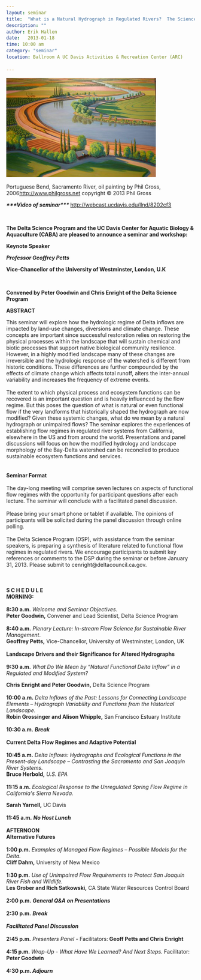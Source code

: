 ```yaml
---
layout: seminar
title:  "What is a Natural Hydrograph in Regulated Rivers?  The Science of Natural Flows to the Delta"
description: ""
author: Erik Hallen
date:   2013-01-18
time: 10:00 am
category: "seminar"
location: Ballroom A UC Davis Activities & Recreation Center (ARC)

---
```


<img class="image-inline captioned" src="/media/natural_hydrograph.png" alt="Portugese Bend, Sacramento River" />
<p>Portuguese Bend, Sacramento River, oil painting by Phil Gross, 2006<a class="external-link" href="http://www.philgross.net">http://www.philgross.net</a> <em>
<strong>                      </strong></em>copyright © 2013 Phil Gross <em><strong> <br /></strong></em></p>
<p><em><strong>***Video of seminar*** </strong></em><a class="external-link" href="http://webcast.ucdavis.edu/llnd/8202cf3">http://webcast.ucdavis.edu/llnd/8202cf3</a><em><strong></strong> <br /></em></p>
<p><br /></p>
<p><strong>The Delta Science Program and the UC Davis Center for Aquatic Biology &amp; Aquaculture (CABA) are pleased to announce a seminar and workshop:</strong></p>
<p><strong> Keynote Speaker</strong></p>
<p><em><strong> Professor Geoffrey Petts</strong></em></p>
<p><strong> Vice-Chancellor of the University of Westminster, London, U.K</strong></p>
<p><strong><br /></strong></p>
<p><strong>Convened by Peter Goodwin and Chris Enright of the Delta Science Program</strong></p>
<p><strong></strong><strong>ABSTRACT</strong></p>
<p> This seminar will explore how the hydrologic regime of Delta inflows are impacted by land-use changes, diversions and climate change. These concepts are important since successful restoration relies on restoring the physical processes within the landscape that will sustain chemical and biotic processes that support native biological community resilience. However, in a highly modified landscape many of these changes are irreversible and the hydrologic response of the watershed is different from historic conditions. These differences are further compounded by the effects of climate change which affects total runoff, alters the inter-annual variability and increases the frequency of extreme events. <br /><br /> The extent to which physical process and ecosystem functions can be recovered is an important question and is heavily influenced by the flow regime. But this poses the question of what is natural or even functional flow if the very landforms that historically shaped the hydrograph are now modified? Given these systemic changes, what do we mean by a natural hydrograph or unimpaired flows? The seminar explores the experiences of establishing flow regimes in regulated river systems from California, elsewhere in the US and from around the world. Presentations and panel discussions will focus on how the modified hydrology and landscape morphology of the Bay-Delta watershed can be reconciled to produce sustainable ecosystem functions and services. <br /><br /><br /><strong>Seminar Format </strong><br /><br /> The day-long meeting will comprise seven lectures on aspects of functional flow regimes with the opportunity for participant questions after each lecture. The seminar will conclude with a facilitated panel discussion. <br /><br /> Please bring your smart phone or tablet if available. The opinions of participants will be solicited during the panel discussion through online polling.<br /><br /> The Delta Science Program (DSP), with assistance from the seminar speakers, is preparing a synthesis of literature related to functional flow regimes in regulated rivers. We encourage participants to submit key references or comments to the DSP during the seminar or before January 31, 2013. Please submit to cenright@deltacouncil.ca.gov. <br /><br /><br /> <br /><strong>S C H E D U L E <br />MORNING: <br /></strong><br /><strong>8:30 a.m.</strong> <em>Welcome and Seminar Objectives.</em><br /> <strong>Peter Goodwin,</strong> Convener and Lead Scientist, Delta Science Program<br /><br /><strong>8:40 a.m.</strong> <em>Plenary Lecture: In-stream Flow Science for Sustainable River Management</em>.<br /> <strong>Geoffrey Petts,</strong> Vice-Chancellor, University of Westminster, London, UK<br /><br /><strong>Landscape Drivers and their Significance for Altered Hydrographs</strong> <br /><br /><strong>9:30 a.m.</strong> <em> What Do We Mean by “Natural Functional Delta Inflow” in a Regulated and Modified System?</em> </p>
<p> <strong>Chris</strong> <strong>Enright and Peter Goodwin,</strong> Delta Science Program<br /><br /><strong>10:00 a.m.</strong> <em> Delta Inflows of the Past: Lessons for Connecting Landscape Elements – Hydrograph Variability and Functions from the Historical Landscape.</em><br /><strong> Robin Grossinger and Alison Whipple,</strong> San Francisco Estuary Institute <br /><br /><strong>10:30 a.m.</strong> <em><strong>Break</strong></em><br /><br /><strong>Current Delta Flow Regimes and Adaptive Potential</strong><br /><br /><strong>10:45 a.m.</strong> <em><strong> </strong>Delta Inflows: Hydrographs and Ecological Functions in the Present-day Landscape – Contrasting the Sacramento and San Joaquin River Systems.<br />  <strong> </strong></em><strong>Bruce Herbold,</strong><em> </em><em>U.S. EPA</em><br /><br /><strong>11:15 a.m.</strong> <em>Ecological Response to the Unregulated Spring Flow Regime in California's Sierra Nevada.  <br /></em></p>
<p><em> </em><strong>Sarah Yarnell,</strong> UC Davis<br /><br /><strong>11:45 a.m.</strong>  <em><strong>No Host Lunch</strong></em><br /><br /><strong>AFTERNOON<br />Alternative Futures<br /><br />1:00 p.m.</strong> <em>Examples of Managed Flow Regimes – Possible Models for the Delta.</em><br /> <strong> Cliff Dahm,</strong> University of New Mexico<br /><br /><strong>1:30 p.m.</strong> <em>Use of Unimpaired Flow Requirements to Protect San Joaquin River Fish and Wildlife.</em><br />  <strong>   Les Grober and Rich Satkowski,</strong> CA State Water Resources Control Board<br /> <br /><strong>2:00 p.m.</strong> <strong><em>General Q&amp;A on Presentations</em> <br /></strong><br /><strong>2:30 p.m.</strong>  <em><strong>Break</strong></em><br /><br /><em><strong>Facilitated Panel Discussion</strong><br /></em><br /><strong>2:45 p.m.</strong> <em>Presenters Panel</em> - Facilitators:<strong> Geoff Petts and Chris Enright</strong><br /><br /><strong>4:15 p.m.</strong> <em>Wrap-Up - What Have We Learned? And Next Steps.</em> Facilitator: <strong>Peter Goodwin<br /></strong><br /><strong>4:30 p.m. </strong> <em><strong>Adjourn</strong></em><br /><br /></p>
<p></p>

